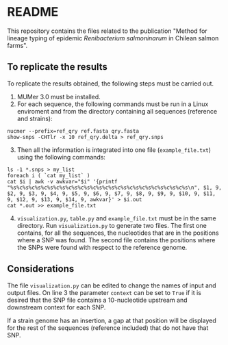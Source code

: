 # README
This repository contains the files related to the publication "Method for lineage typing of epidemic _Renibacterium salmoninarum_ in Chilean salmon farms".
## To replicate the results

To replicate the results obtained, the following steps must be carried out.

1. MUMer 3.0 must be installed.
2. For each sequence, the following commands must be run in a Linux enviroment and from the directory containing all sequences (reference and strains):

`` nucmer --prefix=ref_qry ref.fasta qry.fasta ``  
`` show-snps -CHTlr -x 10 ref_qry.delta > ref_qry.snps ``

3. Then all the information is integrated into one file (``example_file.txt``) using the following commands:

``ls -1 *.snps > my_list``  
``foreach i ( `cat my_list` )``  
``cat $i | awk -v awkvar="$i" '{printf "%s%c%s%c%s%c%s%c%s%c%s%c%s%c%s%c%s%c%s%c%s%c%s%c%s%c%s%c%s\n", $1, 9, $2, 9, $3, 9, $4, 9, $5, 9, $6, 9, $7, 9, $8, 9, $9, 9, $10, 9, $11, 9, $12, 9, $13, 9, $14, 9, awkvar}' > $i.out``  
``cat *.out >> example_file.txt``

4. ``visualization.py``, ``table.py`` and ``example_file.txt`` must be in the same directory. Run ``visualization.py`` to generate two files. The first one contains, for all the sequences, the nucleotides that are in the positions where a SNP was found. The second file contains the positions where the SNPs were found with respect to the reference genome.

## Considerations

The file ``visualization.py`` can be edited to change the names of input and output files. On line 3 the parameter ``context`` can be set to ``True`` if it is desired that the SNP file contains a 10-nucleotide upstream and downstream context for each SNP.

If a strain genome has an insertion, a gap at that position will be displayed for the rest of the sequences (reference included) that do not have that SNP.
